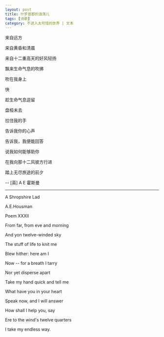 ```yaml
---
layout: post
title: 什罗普郡的浪荡儿
tags: [诗歌]
category: 不进入太可惜的世界 | 文本
---
```



来自远方

来自黄昏和清晨

来自十二重高天的好风轻扬

飘来生命气息的吹拂

吹在我身上


快

趁生命气息逗留

盘桓未去

拉住我的手

告诉我你的心声



告诉我，我便能回答

说我如何能够助你

在我向那十二风彼方行进

踏上无尽旅途的前夕

-- [英] A E 霍斯曼

---

A Shropshire Lad 

A.E.Housman 

Poem XXXII 

From far, from eve and morning 
 
And yon twelve-winded sky

The stuff of life to knit me  

Blew hither: here am I

Now -- for a breath I tarry  

Nor yet disperse apart   

Take my hand quick and tell me 

What have you in your heart

Speak now, and I will answer  

How shall I help you, say

Ere to the wind's twelve quarters 
 
I take my endless way.


